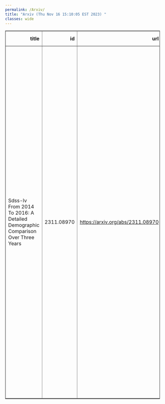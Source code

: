 ```yaml
---
permalink: /Arxiv/
title: "Arxiv (Thu Nov 16 15:10:05 EST 2023) "
classes: wide
---
```

<table border="1" class="dataframe">
  <thead>
    <tr style="text-align: right;">
      <th>title</th>
      <th>id</th>
      <th>url</th>
      <th>authors</th>
      <th>Local Authors</th>
    </tr>
  </thead>
  <tbody>
    <tr>
      <td>Sdss-Iv From 2014 To 2016: A Detailed Demographic Comparison Over Three   Years</td>
      <td>2311.08970</td>
      <td><a href="https://arxiv.org/abs/2311.08970" target="_blank">https://arxiv.org/abs/2311.08970</a></td>
      <td>Amy M. Jones, Rachael L. Beaton, Brian A. Cherinka, Karen L. Masters, Sara Lucatello, Aleksandar M. Diamond-Stanic, Sarah A. Bird, Michael R. Blanton, Katia Cunha, Emily E. Farr, Diane Feuillet, Peter M. Frinchaboy, Alex Hagen, Karen Kinemuchi, Britt Lundgren, Mariarosa L. Marinelli, Adam D. Myers, Alexandre Roman-Lopes, Ashley J. Ross, Jose R. Sanchez-Gallego, Sarah J. Schmidt, Jennifer Sobeck, Keivan G. Stassun, Jamie Tayar, Mariana Vargas-Magana, J. C. Wilson, Gail Zasowski</td>
      <td>Ashley Ross</td>
    </tr>
  </tbody>
</table>